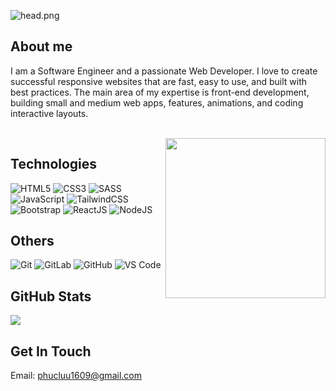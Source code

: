 ![head.png](https://user-images.githubusercontent.com/50391243/207243119-90645955-0591-47a0-ba25-281c2f0edfce.png)

## About me
<p>I am a Software Engineer and a passionate Web Developer. I love to create successful responsive websites that are fast, easy to use, and built with best practices. The main area of my expertise is front-end development, building small and medium web apps, features, animations, and coding interactive layouts.</p>

<br/>

<img src="https://media2.giphy.com/media/qgQUggAC3Pfv687qPC/giphy.gif?cid=790b76118a4a3e9aff6b041e706accd77cfb7303948b4b1d&rid=giphy.gif&ct=g" align="right" width="256"/>

## Technologies

![HTML5](https://img.shields.io/badge/html5-%23E34F26.svg?style=flat-square&logo=html5&logoColor=white)
![CSS3](https://img.shields.io/badge/css3-%231572B6.svg?style=flat-square&logo=css3&logoColor=white)
![SASS](https://img.shields.io/badge/SASS-hotpink.svg?style=flat-square&logo=SASS&logoColor=white)
![JavaScript](https://img.shields.io/badge/javascript-%23323330.svg?style=flat-square&logo=javascript&logoColor=%23F7DF1E)
![TailwindCSS](https://img.shields.io/badge/tailwindcss-%2338B2AC.svg?style=flat-square&logo=tailwind-css&logoColor=white)
![Bootstrap](https://img.shields.io/badge/bootstrap-8E2DE2.svg?style=flat-square&logo=bootstrap&logoColor=white)
![ReactJS](https://img.shields.io/badge/reactjs-%23323330.svg?style=flat-square&logo=react&logoColor=%2361DAFB)
![NodeJS](https://img.shields.io/badge/node.js-6DA55F.svg?style=flat-square&logo=node.js&logoColor=white)

## Others

![Git](https://img.shields.io/badge/-Git-%23F05032?style=flat-square&logo=git&logoColor=%23ffffff)
![GitLab](https://img.shields.io/badge/-GitLab-FCA121?style=flat-square&logo=gitlab)
![GitHub](https://img.shields.io/badge/-GitHub-181717?style=flat-square&logo=github)
![VS Code](http://img.shields.io/badge/-VS%20Code-007ACC?style=flat-square&logo=visual-studio-code&logoColor=ffffff)

## GitHub Stats
<img src="https://github-readme-stats.vercel.app/api?username=hphuc1609&show_icons=true&theme=radical&title_color=8E2DE2&text_color=fff&icon_color=8E2DE2"/>

## Get In Touch
<p>Email: <a href="mailto:phucluu1609@gmail.com">phucluu1609@gmail.com</a> </p>
